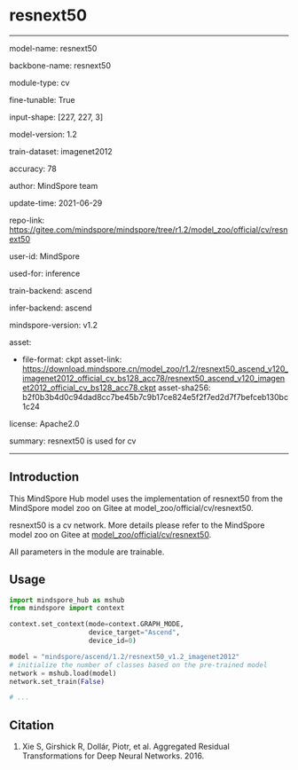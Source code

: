 # resnext50

---

model-name: resnext50

backbone-name: resnext50

module-type: cv

fine-tunable: True

input-shape: [227, 227, 3]

model-version: 1.2

train-dataset: imagenet2012

accuracy: 78

author: MindSpore team

update-time: 2021-06-29

repo-link: <https://gitee.com/mindspore/mindspore/tree/r1.2/model_zoo/official/cv/resnext50>

user-id: MindSpore

used-for: inference

train-backend: ascend

infer-backend: ascend

mindspore-version: v1.2

asset:

-
    file-format: ckpt
    asset-link: <https://download.mindspore.cn/model_zoo/r1.2/resnext50_ascend_v120_imagenet2012_official_cv_bs128_acc78/resnext50_ascend_v120_imagenet2012_official_cv_bs128_acc78.ckpt>
    asset-sha256: b2f0b3b4d0c94dad8cc7be45b7c9b17ce824e5f2f7ed2d7f7befceb130bc1c24

license: Apache2.0

summary: resnext50 is used for cv

---

## Introduction

This MindSpore Hub model uses the implementation of resnext50 from the MindSpore model zoo on Gitee at model_zoo/official/cv/resnext50.

resnext50 is a cv network. More details please refer to the MindSpore model zoo on Gitee at [model_zoo/official/cv/resnext50](https://gitee.com/mindspore/mindspore/blob/r1.2/model_zoo/official/cv/resnext50/README.md).

All parameters in the module are trainable.

## Usage

```python
import mindspore_hub as mshub
from mindspore import context

context.set_context(mode=context.GRAPH_MODE,
                    device_target="Ascend",
                    device_id=0)

model = "mindspore/ascend/1.2/resnext50_v1.2_imagenet2012"
# initialize the number of classes based on the pre-trained model
network = mshub.load(model)
network.set_train(False)

# ...
```

## Citation

1. Xie S, Girshick R, Dollár, Piotr, et al. Aggregated Residual Transformations for Deep Neural Networks. 2016.
